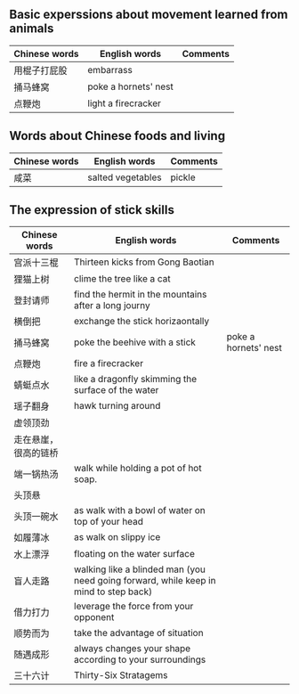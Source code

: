 
## Basic experssions about movement learned from animals
Chinese words | English words | Comments
---|----|---
用棍子打屁股| embarrass
捅马蜂窝| poke a hornets' nest
点鞭炮| light a firecracker

## Words about Chinese foods and living
Chinese words | English words | Comments
---|----|---
咸菜 |salted vegetables| pickle

## The expression of stick skills
Chinese words | English words | Comments
---|----|---
宫派十三棍 | Thirteen kicks from Gong Baotian
狸猫上树   | clime the tree like a cat
登封请师   | find the hermit in the mountains after a long journy
横倒把    | exchange the stick horizaontally
捅马蜂窝  | poke the beehive with a stick | poke a hornets' nest 
点鞭炮    | fire a firecracker
蜻蜓点水   | like a dragonfly skimming the surface of the water
瑶子翻身   | hawk turning around
虚领顶劲   | 
走在悬崖，很高的链桥|
端一锅热汤| walk while holding a pot of hot soap.
头顶悬 |
头顶一碗水| as walk with a bowl of water on top of your head
如履薄冰 | as walk on slippy ice
水上漂浮 | floating on the water surface
盲人走路 | walking like a blinded man (you need going forward, while keep in mind to step back)
借力打力 | leverage the force from your opponent
顺势而为 | take the advantage of situation 
随遇成形 | always changes your shape according to your surroundings 
三十六计 | Thirty-Six Stratagems

